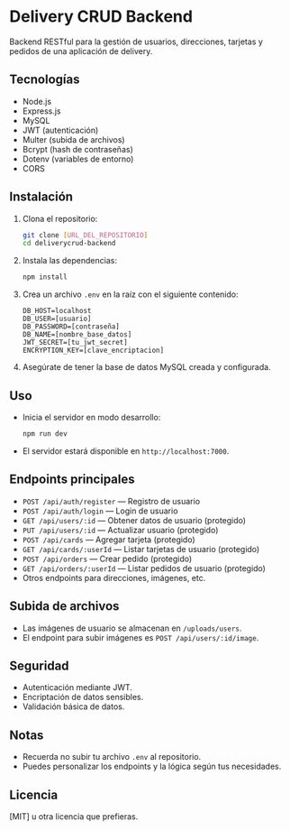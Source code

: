 # Delivery CRUD Backend

Backend RESTful para la gestión de usuarios, direcciones, tarjetas y pedidos de una aplicación de delivery.

## Tecnologías

- Node.js
- Express.js
- MySQL
- JWT (autenticación)
- Multer (subida de archivos)
- Bcrypt (hash de contraseñas)
- Dotenv (variables de entorno)
- CORS

## Instalación

1. Clona el repositorio:
   ```bash
   git clone [URL_DEL_REPOSITORIO]
   cd deliverycrud-backend
   ```

2. Instala las dependencias:
   ```bash
   npm install
   ```

3. Crea un archivo `.env` en la raíz con el siguiente contenido:
   ```
   DB_HOST=localhost
   DB_USER=[usuario]
   DB_PASSWORD=[contraseña]
   DB_NAME=[nombre_base_datos]
   JWT_SECRET=[tu_jwt_secret]
   ENCRYPTION_KEY=[clave_encriptacion]
   ```

4. Asegúrate de tener la base de datos MySQL creada y configurada.

## Uso

- Inicia el servidor en modo desarrollo:
  ```bash
  npm run dev
  ```
- El servidor estará disponible en `http://localhost:7000`.

## Endpoints principales

- `POST /api/auth/register` — Registro de usuario
- `POST /api/auth/login` — Login de usuario
- `GET /api/users/:id` — Obtener datos de usuario (protegido)
- `PUT /api/users/:id` — Actualizar usuario (protegido)
- `POST /api/cards` — Agregar tarjeta (protegido)
- `GET /api/cards/:userId` — Listar tarjetas de usuario (protegido)
- `POST /api/orders` — Crear pedido (protegido)
- `GET /api/orders/:userId` — Listar pedidos de usuario (protegido)
- Otros endpoints para direcciones, imágenes, etc.

## Subida de archivos

- Las imágenes de usuario se almacenan en `/uploads/users`.
- El endpoint para subir imágenes es `POST /api/users/:id/image`.

## Seguridad

- Autenticación mediante JWT.
- Encriptación de datos sensibles.
- Validación básica de datos.

## Notas

- Recuerda no subir tu archivo `.env` al repositorio.
- Puedes personalizar los endpoints y la lógica según tus necesidades.

## Licencia

[MIT] u otra licencia que prefieras.
